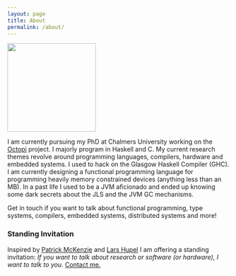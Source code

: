 ```yaml
---
layout: page
title: About
permalink: /about/
---
```


<img src="https://scontent-lhr3-1.cdninstagram.com/vp/511fe01d0aeabaddc12259111e8510ec/5E350D58/t51.2885-15/e35/12394072_508480052659859_1126277562_n.jpg?_nc_ht=scontent-lhr3-1.cdninstagram.com&_nc_cat=111" width="200" height="200" />

I am currently pursuing my PhD at Chalmers University working on the [Octopi](https://octopi.chalmers.se) project. I majorly program in Haskell and C. My current research themes revolve around programming languages, compilers, hardware and embedded systems. I used to hack on the Glasgow Haskell Compiler (GHC). I am currently designing a functional programming language for programming heavily memory constrained devices (anything less than an MB). In a past life I used to be a JVM aficionado and ended up knowing some dark secrets about the JLS and the JVM GC mechanisms. 

Get in touch if you want to talk about functional programming, type systems, compilers, embedded systems, distributed systems and more!

### Standing Invitation

Inspired by [Patrick McKenzie](https://www.kalzumeus.com/standing-invitation/) and [Lars Hupel](https://lars.hupel.info/about/) I am offering a standing invitation: *If you want to talk about research or software (or hardware), I want to talk to you.* [Contact me.](mailto:sarkara@chalmers.se)
